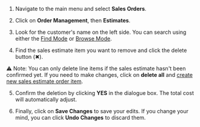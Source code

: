 
1. Navigate to the main menu and select **Sales Orders**.

2. Click on **Order Management**, then **Estimates**.

3. Look for the customer's name on the left side. You can search using either the [Find Mode](Find%20Mode.md) or [Browse Mode](Browse%20Mode.md).

4. Find the sales estimate item you want to remove and click the delete button (✖︎).

⚠️ Note: You can only delete line items if the sales estimate hasn't been confirmed yet. If you need to make changes, click on **delete all** and [create new sales estimate order item](Creating%20a%20New%20Sales%20Estimate%20Order%20Item.md).

5. Confirm the deletion by clicking **YES** in the dialogue box. The total cost will automatically adjust.

6. Finally, click on **Save Changes** to save your edits. If you change your mind, you can click **Undo Changes** to discard them.
